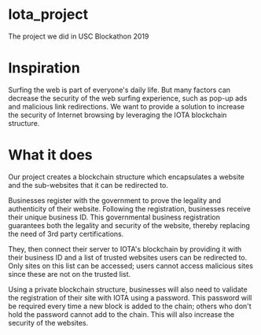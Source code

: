 # Iota_project
The project we did in USC Blockathon 2019

# Inspiration
Surfing the web is part of everyone's daily life. But many factors can decrease the security of the web surfing experience, such as pop-up ads and malicious link redirections. We want to provide a solution to increase the security of Internet browsing by leveraging the IOTA blockchain structure.

# What it does
Our project creates a blockchain structure which encapsulates a website and the sub-websites that it can be redirected to.

Businesses register with the government to prove the legality and authenticity of their website. Following the registration, businesses receive their unique business ID. This governmental business registration guarantees both the legality and security of the website, thereby replacing the need of 3rd party certifications.

They, then connect their server to IOTA's blockchain by providing it with their business ID and a list of trusted websites users can be redirected to. Only sites on this list can be accessed; users cannot access malicious sites since these are not on the trusted list.

Using a private blockchain structure, businesses will also need to validate the registration of their site with IOTA using a password. This password will be required every time a new block is added to the chain; others who don't hold the password cannot add to the chain. This will also increase the security of the websites.

